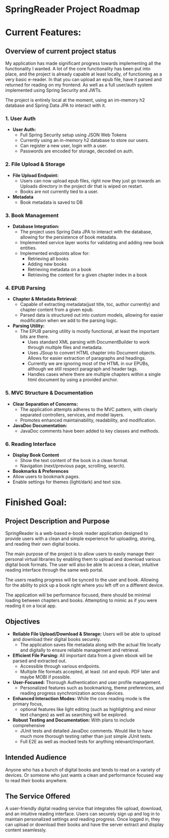 # SpringReader Project Roadmap


# Current Features:

## Overview of current project status

My application has made significant progress towards implementing all the functionality I wanted.
A lot of the core functionality has been put into place, and the project is already capable at least locally, of 
functioning as a very basic e-reader. In that you can upload an epub file, have it parsed and returned for reading on 
my frontend. As well as a full user/auth system implemented using Spring Security and JWTs. 

The project is entirely local at the moment, using an im-memory h2 database and Spring Data JPA to interact with it.


### 1. User Auth
- **User Auth:**
  - Full Spring Security setup using JSON Web Tokens
  - Currently using an in-memory h2 database to store our users.
  - Can register a new user, login with a user. 
  - Passwords are encoded for storage, decoded on auth.


### 2. File Upload & Storage
- **File Upload Endpoint:**  
  - Users can now upload epub files, right now they just go towards an Uploads directory in the project dir that is wiped on restart. 
  - Books are not currently tied to a user.
- **Metadata**
  - Book metadata is saved to DB

### 3. Book Management
- **Database Integration:**  
  - The project uses Spring Data JPA to interact with the database, allowing for the persistence of book metadata. 
  - Implemented service layer works for validating and adding new book entities.
  - Implemented endpoints allow for:
    - Retrieving all books
    - Adding new books
    - Retrieving metadata on a book
    - Retrieving the content for a given chapter index in a book

### 4. EPUB Parsing 
- **Chapter & Metadata Retrieval:**
  - Capable of extracting metadata(just title, toc, author currently) and chapter content from a given epub.
  - Parsed data is structured out into custom models, allowing for easier modification when we add to the parsing logic. 
- **Parsing Utility:**  
  - The EPUB parsing utility is mostly functional, at least the important bits are there.
    - Uses standard XML parsing with DocumentBuilder to work through multiple files and metadata.
    - Uses JSoup to convert HTML chapter into Document objects. Allows for easier extraction of paragraphs and headings.
    - Currently we are ignoring most of the HTML in our EPUBs, although we still respect paragraph and header tags. 
    - Handles cases where there are multiple chapters within a single html document by using a provided anchor. 


### 5. MVC Structure & Documentation
- **Clear Separation of Concerns:**  
  - The application attempts adheres to the MVC pattern, with clearly separated controllers, services, and model layers. 
  - Promotes enhanced maintainability, readability, and modification. 
- **JavaDoc Documentation:**  
  - JavaDoc comments have been added to key classes and methods.

### 6.  Reading Interface
- **Display Book Content**
  - Show the text content of the book in a clean format.
  -  Navigation (next/previous page, scrolling, search).
-  **Bookmarks & Preferences**
  - Allow users to bookmark pages.
  - Enable settings for themes (light/dark) and text size.


# Finished Goal:

## Project Description and Purpose

SpringReader is a web-based e-book reader application designed to provide users with a 
clean and simple experience for uploading, storing, and reading their own digital books. 

The main purpose of the project is to allow users to easily manage their personal 
virtual libraries by enabling them to upload and download various digital book formats. 
The user will also be able to access a clean, intuitive reading interface through the same web portal. 

The users reading progress will be synced to the user and book. Allowing for the ability to pick up a book right where you 
left off on a different device. 

The application will be performance focused, there should be minimal loading between chapters and books. Attempting to mimic
as if you were reading it on a local app.

## Objectives

- **Reliable File Upload/Download & Storage:** Users will be able to upload and download their digital books securely. 
  - The application saves file metadata along with the actual file locally and digitally to ensure reliable management and retrieval.
- **Efficient File Parsing:** All important data from a given ebook will be parsed and extracted out. 
  - Accessible through various endpoints.
  - Multiple file formats accepted, at least .txt and epub. PDF later and maybe MOBI if possible.
- **User-Focused:** Thorough Authentication and user profile management. 
  -  Personalized features such as bookmarking, theme preferences, and reading progress synchronization across devices.
- **Enhanced Interaction Modes:** While the core reading mode is the primary focus, 
  - optional features like light editing (such as highlighting and minor text changes) as well as searching will be explored.
- **Robust Testing and Documentation:** With plans to include comprehensive 
  - JUnit tests and detailed JavaDoc comments. Would like to have much more thorough testing rather than just simple JUnit tests.
  - Full E2E as well as mocked tests for anything relevant/important. 

## Intended Audience

Anyone who has a bunch of digital books and tends to read on a variety of devices. Or someone who just wants
a clean and performance focused way to read their books anywhere. 

## The Service Offered

A user-friendly digital reading service that integrates file upload, download, 
and an intuitive reading interface. Users can securely sign up and log in 
to maintain personalized settings and reading progress. Once logged in, 
they can upload or download their books and have the server extract and display content seamlessly.